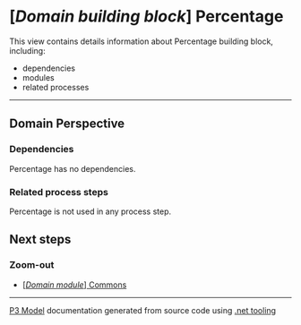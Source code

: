 ﻿
# [*Domain building block*] Percentage

This view contains details information about Percentage building block, including:
- dependencies
- modules
- related processes  

---



## Domain Perspective


### Dependencies

Percentage has no dependencies.  

### Related process steps

Percentage is not used in any process step.  

## Next steps


### Zoom-out

- [[*Domain module*] Commons](../../../Modules/Sales/Commons/Commons.md)

---

[P3 Model](https://github.com/P3-model/P3-model) documentation generated from source code using [.net tooling](https://github.com/P3-model/P3-model-dotnet)
